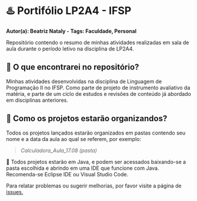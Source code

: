 # ♨️ Portifólio LP2A4 - IFSP
**Autor(a): Beatriz Nataly  -   Tags: Faculdade, Personal**

Repositório contendo o resumo de minhas atividades realizadas em sala de aula durante o período letivo na disciplina de LP2A4.

## 🔎 **O que encontrarei no repositório?**

Minhas atividades desenvolvidas na disciplina de Linguagem de Programação II no IFSP. Como parte de projeto de instrumento avaliativo da matéria, e parte de um ciclo de estudos e revisões de conteúdo já abordado em disciplinas anteriores.

## 📑 **Como os projetos estarão organizandos?**

Todos os projetos lançados estarão organizados em pastas contendo seu nome e a data da aula ao qual se referem, por exemplo:

> *Calculadora_Aula_17.08 (pasta)*
> 

📢 Todos projetos estarão em Java, e podem ser acessados baixando-se a pasta escolhida e abrindo em uma IDE que funcione com Java. Recomenda-se Eclipse IDE ou Visual Studio Code.

Para relatar problemas ou sugerir melhorias, por favor visite a página de [issues.](https://github.com/BeatrizNataly/LG2A4-IFSP-2022/issues/)
